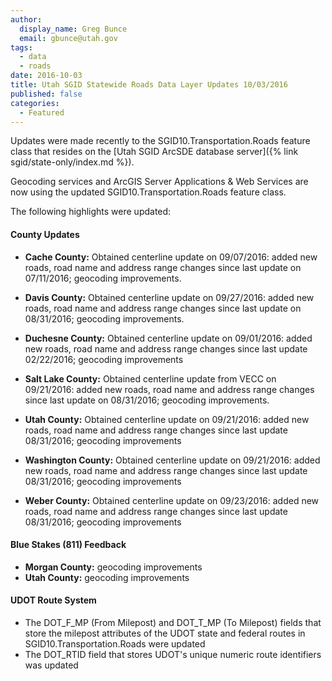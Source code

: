 ```yaml
---
author:
  display_name: Greg Bunce
  email: gbunce@utah.gov
tags:
  - data
  - roads
date: 2016-10-03
title: Utah SGID Statewide Roads Data Layer Updates 10/03/2016
published: false
categories:
  - Featured
---
```


Updates were made recently to the SGID10.Transportation.Roads feature class that resides on the [Utah SGID ArcSDE database server]({% link sgid/state-only/index.md %}).

Geocoding services and ArcGIS Server Applications & Web Services are now using the updated SGID10.Transportation.Roads feature class.

The following highlights were updated:

#### County Updates

- **Cache County:** Obtained centerline update on 09/07/2016: added new roads, road name and address range changes since last update on 07/11/2016; geocoding improvements.

- **Davis County:** Obtained centerline update on 09/27/2016: added new roads, road name and address range changes since last update on 08/31/2016; geocoding improvements.

- **Duchesne County:** Obtained centerline update on 09/01/2016: added new roads, road name and address range changes since last update 02/22/2016; geocoding improvements

- **Salt Lake County:** Obtained centerline update from VECC on 09/21/2016: added new roads, road name and address range changes since last update on 08/31/2016; geocoding improvements.

- **Utah County:** Obtained centerline update on 09/21/2016: added new roads, road name and address range changes since last update 08/31/2016; geocoding improvements

- **Washington County:** Obtained centerline update on 09/21/2016: added new roads, road name and address range changes since last update 08/31/2016; geocoding improvements

- **Weber County:** Obtained centerline update on 09/23/2016: added new roads, road name and address range changes since last update 08/31/2016; geocoding improvements

#### Blue Stakes (811) Feedback

- **Morgan County:** geocoding improvements
- **Utah County:** geocoding improvements

#### UDOT Route System

- The DOT_F_MP (From Milepost) and DOT_T_MP (To Milepost) fields that store the milepost attributes of the UDOT state and federal routes in SGID10.Transportation.Roads were updated
- The DOT_RTID field that stores UDOT's unique numeric route identifiers was updated
